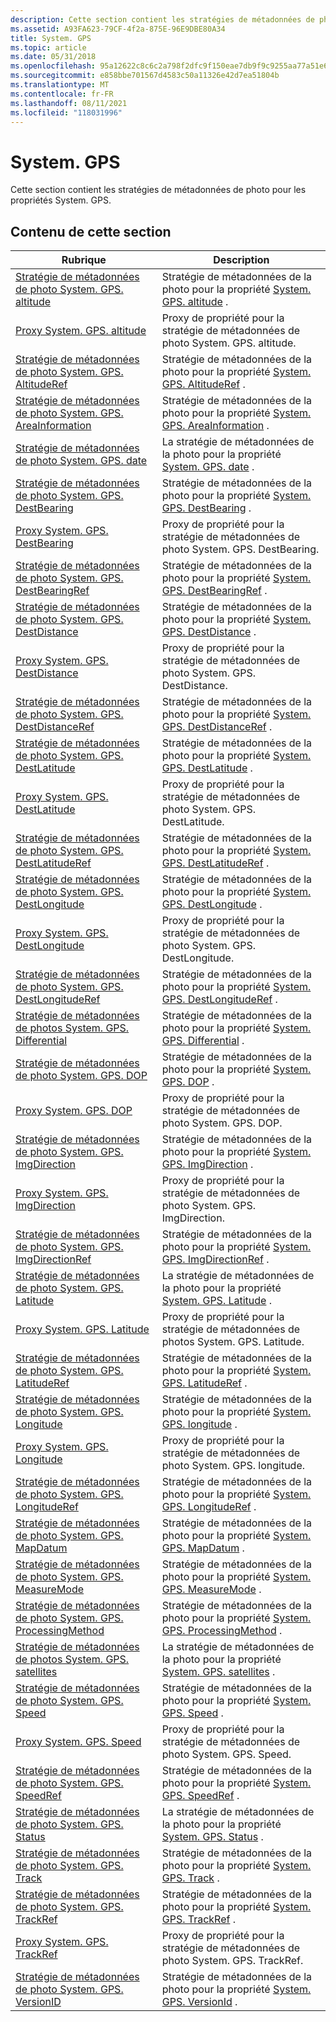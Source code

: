 ```yaml
---
description: Cette section contient les stratégies de métadonnées de photo pour les propriétés System. GPS.
ms.assetid: A93FA623-79CF-4f2a-875E-96E9DBE80A34
title: System. GPS
ms.topic: article
ms.date: 05/31/2018
ms.openlocfilehash: 95a12622c8c6c2a798f2dfc9f150eae7db9f9c9255aa77a51e6abb49ad632537
ms.sourcegitcommit: e858bbe701567d4583c50a11326e42d7ea51804b
ms.translationtype: MT
ms.contentlocale: fr-FR
ms.lasthandoff: 08/11/2021
ms.locfileid: "118031996"
---
```

# <a name="systemgps"></a>System. GPS

Cette section contient les stratégies de métadonnées de photo pour les propriétés System. GPS.

## <a name="in-this-section"></a>Contenu de cette section



| Rubrique                                                                                                          | Description                                                                                                                                        |
|----------------------------------------------------------------------------------------------------------------|----------------------------------------------------------------------------------------------------------------------------------------------------|
| [Stratégie de métadonnées de photo System. GPS. altitude](-wic-photoprop-system-gps-altitude.md)<br/>                 | Stratégie de métadonnées de la photo pour la propriété [System. GPS. altitude](../properties/props-system-gps-altitude.md) .<br/>         |
| [Proxy System. GPS. altitude](-wic-photoprop-system-gps-altitude-proxy.md)<br/>                           | Proxy de propriété pour la stratégie de métadonnées de photo System. GPS. altitude.<br/>                                                                   |
| [Stratégie de métadonnées de photo System. GPS. AltitudeRef](-wic-photoprop-system-gps-altituderef.md)<br/>           | Stratégie de métadonnées de la photo pour la propriété [System. GPS. AltitudeRef](../properties/props-system-gps-altituderef.md) .<br/>      |
| [Stratégie de métadonnées de photo System. GPS. AreaInformation](-wic-photoprop-system-gps-areainformation.md)<br/>   | Stratégie de métadonnées de la photo pour la propriété [System. GPS. AreaInformation](../properties/props-system-gps-areainformation.md) .<br/>  |
| [Stratégie de métadonnées de photo System. GPS. date](-wic-photoprop-system-gps-date.md)<br/>                         | La stratégie de métadonnées de la photo pour la propriété [System. GPS. date](../properties/props-system-gps-date.md) .<br/>             |
| [Stratégie de métadonnées de photo System. GPS. DestBearing](-wic-photoprop-system-gps-destbearing.md)<br/>           | Stratégie de métadonnées de la photo pour la propriété [System. GPS. DestBearing](../properties/props-system-gps-destbearing.md) .<br/>      |
| [Proxy System. GPS. DestBearing](-wic-photoprop-system-gps-destbearing-proxy.md)<br/>                     | Proxy de propriété pour la stratégie de métadonnées de photo System. GPS. DestBearing.<br/>                                                                |
| [Stratégie de métadonnées de photo System. GPS. DestBearingRef](-wic-photoprop-system-gps-destbearingref.md)<br/>     | Stratégie de métadonnées de la photo pour la propriété [System. GPS. DestBearingRef](../properties/props-system-gps-destbearingref.md) .<br/>   |
| [Stratégie de métadonnées de photo System. GPS. DestDistance](-wic-photoprop-system-gps-destdistance.md)<br/>         | Stratégie de métadonnées de la photo pour la propriété [System. GPS. DestDistance](../properties/props-system-gps-destdistance.md) .<br/>     |
| [Proxy System. GPS. DestDistance](-wic-photoprop-system-gps-destdistance-proxy.md)<br/>                   | Proxy de propriété pour la stratégie de métadonnées de photo System. GPS. DestDistance.<br/>                                                               |
| [Stratégie de métadonnées de photo System. GPS. DestDistanceRef](-wic-photoprop-system-gps-destdistanceref.md)<br/>   | Stratégie de métadonnées de la photo pour la propriété [System. GPS. DestDistanceRef](../properties/props-system-gps-destdistanceref.md) .<br/>  |
| [Stratégie de métadonnées de photo System. GPS. DestLatitude](-wic-photoprop-system-gps-destlatitude.md)<br/>         | Stratégie de métadonnées de la photo pour la propriété [System. GPS. DestLatitude](../properties/props-system-gps-destlatitude.md) .<br/>     |
| [Proxy System. GPS. DestLatitude](-wic-photoprop-system-gps-destlatitude-proxy.md)<br/>                   | Proxy de propriété pour la stratégie de métadonnées de photo System. GPS. DestLatitude.<br/>                                                               |
| [Stratégie de métadonnées de photo System. GPS. DestLatitudeRef](-wic-photoprop-system-gps-destlatituderef.md)<br/>   | Stratégie de métadonnées de la photo pour la propriété [System. GPS. DestLatitudeRef](../properties/props-system-gps-destlatituderef.md) .<br/>  |
| [Stratégie de métadonnées de photo System. GPS. DestLongitude](-wic-photoprop-system-gps-destlongitude.md)<br/>       | Stratégie de métadonnées de la photo pour la propriété [System. GPS. DestLongitude](../properties/props-system-gps-destlongitude.md) .<br/>    |
| [Proxy System. GPS. DestLongitude](-wic-photoprop-system-gps-destlongitude-proxy.md)<br/>                 | Proxy de propriété pour la stratégie de métadonnées de photo System. GPS. DestLongitude.<br/>                                                              |
| [Stratégie de métadonnées de photo System. GPS. DestLongitudeRef](-wic-photoprop-system-gps-destlongituderef.md)<br/> | Stratégie de métadonnées de la photo pour la propriété [System. GPS. DestLongitudeRef](../properties/props-system-gps-destlongituderef.md) .<br/> |
| [Stratégie de métadonnées de photos System. GPS. Differential](-wic-photoprop-system-gps-differential.md)<br/>         | Stratégie de métadonnées de la photo pour la propriété [System. GPS. Differential](../properties/props-system-gps-differential.md) .<br/>     |
| [Stratégie de métadonnées de photo System. GPS. DOP](-wic-photoprop-system-gps-dop.md)<br/>                           | Stratégie de métadonnées de la photo pour la propriété [System. GPS. DOP](../properties/props-system-gps-dop.md) .<br/>              |
| [Proxy System. GPS. DOP](-wic-photoprop-system-gps-dop-proxy.md)<br/>                                     | Proxy de propriété pour la stratégie de métadonnées de photo System. GPS. DOP.<br/>                                                                        |
| [Stratégie de métadonnées de photo System. GPS. ImgDirection](-wic-photoprop-system-gps-imgdirection.md)<br/>         | Stratégie de métadonnées de la photo pour la propriété [System. GPS. ImgDirection](../properties/props-system-gps-imgdirection.md) .<br/>     |
| [Proxy System. GPS. ImgDirection](-wic-photoprop-system-gps-imgdirection-proxy.md)<br/>                   | Proxy de propriété pour la stratégie de métadonnées de photo System. GPS. ImgDirection.<br/>                                                               |
| [Stratégie de métadonnées de photo System. GPS. ImgDirectionRef](-wic-photoprop-system-gps-imgdirectionref.md)<br/>   | Stratégie de métadonnées de la photo pour la propriété [System. GPS. ImgDirectionRef](../properties/props-system-gps-imgdirectionref.md) .<br/>  |
| [Stratégie de métadonnées de photo System. GPS. Latitude](-wic-photoprop-system-gps-latitude.md)<br/>                 | La stratégie de métadonnées de la photo pour la propriété [System. GPS. Latitude](../properties/props-system-gps-latitude.md) .<br/>         |
| [Proxy System. GPS. Latitude](-wic-photoprop-system-gps-latitude-proxy.md)<br/>                           | Proxy de propriété pour la stratégie de métadonnées de photos System. GPS. Latitude.<br/>                                                                   |
| [Stratégie de métadonnées de photo System. GPS. LatitudeRef](-wic-photoprop-system-gps-latituderef.md)<br/>           | Stratégie de métadonnées de la photo pour la propriété [System. GPS. LatitudeRef](../properties/props-system-gps-latitude.md) .<br/>      |
| [Stratégie de métadonnées de photo System. GPS. Longitude](-wic-photoprop-system-gps-longitude.md)<br/>               | Stratégie de métadonnées de la photo pour la propriété [System. GPS. longitude](../properties/props-system-gps-longitude.md) .<br/>        |
| [Proxy System. GPS. Longitude](-wic-photoprop-system-gps-longitude-proxy.md)<br/>                         | Proxy de propriété pour la stratégie de métadonnées de photo System. GPS. longitude.<br/>                                                                  |
| [Stratégie de métadonnées de photo System. GPS. LongitudeRef](-wic-photoprop-system-gps-longituderef.md)<br/>         | Stratégie de métadonnées de la photo pour la propriété [System. GPS. LongitudeRef](../properties/props-system-gps-longituderef.md) .<br/>     |
| [Stratégie de métadonnées de photo System. GPS. MapDatum](-wic-photoprop-system-gps-mapdatum.md)<br/>                 | Stratégie de métadonnées de la photo pour la propriété [System. GPS. MapDatum](../properties/props-system-gps-mapdatum.md) .<br/>         |
| [Stratégie de métadonnées de photo System. GPS. MeasureMode](-wic-photoprop-system-gps-measuremode.md)<br/>           | Stratégie de métadonnées de la photo pour la propriété [System. GPS. MeasureMode](../properties/props-system-gps-measuremode.md) .<br/>      |
| [Stratégie de métadonnées de photo System. GPS. ProcessingMethod](-wic-photoprop-system-gps-processingmethod.md)<br/> | Stratégie de métadonnées de la photo pour la propriété [System. GPS. ProcessingMethod](../properties/props-system-gps-processingmethod.md) .<br/> |
| [Stratégie de métadonnées de photos System. GPS. satellites](-wic-photoprop-system-gps-satellites.md)<br/>             | La stratégie de métadonnées de la photo pour la propriété [System. GPS. satellites](../properties/props-system-gps-satellites.md) .<br/>       |
| [Stratégie de métadonnées de photo System. GPS. Speed](-wic-photoprop-system-gps-speed.md)<br/>                       | Stratégie de métadonnées de la photo pour la propriété [System. GPS. Speed](../properties/props-system-gps-speed.md) .<br/>            |
| [Proxy System. GPS. Speed](-wic-photoprop-system-gps-speed-proxy.md)<br/>                                 | Proxy de propriété pour la stratégie de métadonnées de photo System. GPS. Speed.<br/>                                                                      |
| [Stratégie de métadonnées de photo System. GPS. SpeedRef](-wic-photoprop-system-gps-speedref.md)<br/>                 | Stratégie de métadonnées de la photo pour la propriété [System. GPS. SpeedRef](../properties/props-system-gps-speedref.md) .<br/>         |
| [Stratégie de métadonnées de photo System. GPS. Status](-wic-photoprop-system-gps-status.md)<br/>                     | La stratégie de métadonnées de la photo pour la propriété [System. GPS. Status](../properties/props-system-gps-status.md) .<br/>           |
| [Stratégie de métadonnées de photo System. GPS. Track](-wic-photoprop-system-gps-track.md)<br/>                       | Stratégie de métadonnées de la photo pour la propriété [System. GPS. Track](../properties/props-system-gps-track.md) .<br/>            |
| [Stratégie de métadonnées de photo System. GPS. TrackRef](-wic-photoprop-system-gps-trackref.md)<br/>                 | Stratégie de métadonnées de la photo pour la propriété [System. GPS. TrackRef](../properties/props-system-gps-trackref.md) .<br/>         |
| [Proxy System. GPS. TrackRef](-wic-photoprop-system-gps-trackref-proxy.md)<br/>                           | Proxy de propriété pour la stratégie de métadonnées de photo System. GPS. TrackRef.<br/>                                                                   |
| [Stratégie de métadonnées de photo System. GPS. VersionID](-wic-photoprop-system-gps-versionid.md)<br/>               | Stratégie de métadonnées de la photo pour la propriété [System. GPS. VersionId](../properties/props-system-gps-versionid.md) .<br/>        |



 

 

 
